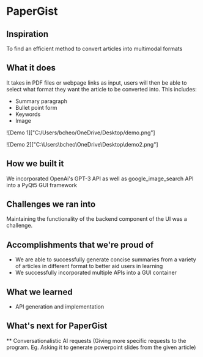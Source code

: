 # PaperGist

## Inspiration
To find an efficient method to convert articles into multimodal formats

## What it does
It takes in PDF files or webpage links as input, users will then be able to select what format they want the article to be converted into. This includes:
* Summary paragraph
* Bullet point form
* Keywords
* Image

![Demo 1]["C:/Users/bcheo/OneDrive/Desktop/demo.png"]

![Demo 2]["C:\Users\bcheo\OneDrive\Desktop\demo2.png"]

## How we built it
We incorporated OpenAi's GPT-3 API as well as google_image_search API into a PyQt5 GUI framework

## Challenges we ran into
Maintaining the functionality of the backend component of the UI was a challenge.

## Accomplishments that we're proud of
* We are able to successfully generate concise summaries from a variety of articles in different format to better aid users in learning
* We successfully incorporated multiple APIs into a GUI container

## What we learned
* API generation and implementation

## What's next for PaperGist
** Conversationalistic AI requests (Giving more specific requests to the program. Eg. Asking it to generate powerpoint slides from the given article)
